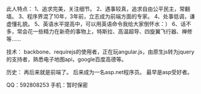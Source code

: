 
此人特点：
1、追求完美，关注细节。
2、遇事较真，追求自由公平民主，常翻墙。
3、程序界混了10年，3年前，立志成为前端方面的专家。
4、处事低调，谦虚懂礼貌。
5、英语水平提高中，可以用英语命令我给大家倒怀水：）
6、话不多，常会花一些精力在新奇的事物上，特斯拉、高温超导、四旋翼飞行器、禅修等......

技术：
backbone、requirejs的使用者，正在玩angular.js，由原生js转为jquery的支持者，熟悉电子地图api，google百度高德等。

历史：
再后来就是前端了。
后来成为一名asp.net程序员。
最早是asp受好者。

QQ：592808253
手机：暂时保密

